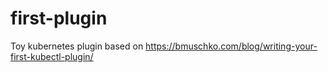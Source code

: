 # first-plugin

Toy kubernetes plugin based on https://bmuschko.com/blog/writing-your-first-kubectl-plugin/